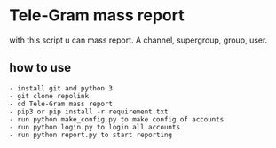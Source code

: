 
# Tele-Gram mass report

with this script u can mass report. A channel, supergroup, group, user.


## how to use


```
- install git and python 3
- git clone repolink
- cd Tele-Gram mass report
- pip3 or pip install -r requirement.txt
- run python make_config.py to make config of accounts
- run python login.py to login all accounts
- run python report.py to start reporting
```
